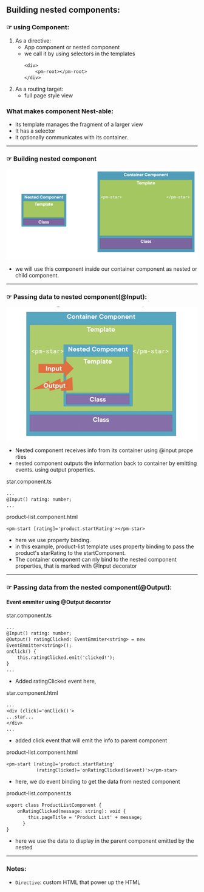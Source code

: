 ## Building nested components:

### ☞ using Component:
1. As a directive:
    - App component or nested component
    - we call it by using selectors in the templates
        ```
        <div>
            <pm-root></pm-root>
        </div>
        ```
2. As  a routing target:
    - full page style view

### What makes component Nest-able:
- its template manages the fragment of a larger view
- It has a selector
- it optionally communicates with its container.

---

### ☞ Building nested component
![](../img/img8.png)
- we will use this component inside our container component as nested or child component.

---

### ☞ Passing data to nested component(@Input):
![](../img/img9.png)
- Nested component receives info from its container using @input prope  rties
- nested component outputs the information back to container by emitting events. using output properties.

star.component.ts
```
...
@Input() rating: number;
...
```

product-list.component.html
```
<pm-start [rating]='product.startRating'></pm-star>
```
- here we use property binding.
- in this example,  product-list template uses property binding to pass the product's starRating to the startComponent.
- The container component can nly bind to the nested component properties, that is marked with @Input decorator

---

### ☞ Passing data from the nested component(@Output):
#### Event emmiter using @Output decorator
star.component.ts
```
...
@Input() rating: number;
@Output() ratingClicked: EventEmmiter<string> = new EventEmmitter<string>();
onClick() {
    this.ratingClicked.emit('clicked!');
}
...
```
- Added ratingClicked event here,

star.component.html
```
...
<div (click)='onClick()'>
...star...
</div>
...
```
- added click event that will emit the info to parent component

product-list.component.html
```
<pm-start [rating]='product.startRating'
           (ratingClicked)='onRatingClicked($event)'></pm-star>
```
- here, we do event binding to get the data from nested component

product-list.component.ts
```
export class ProductListComponent {
    onRatingClicked(message: string): void {
        this.pageTitle = 'Product List' + message;
      }
}
```
- here we use the data to display in the parent component emitted by the nested 

---

### Notes:
- `Directive`: custom HTML that power up the HTML 
